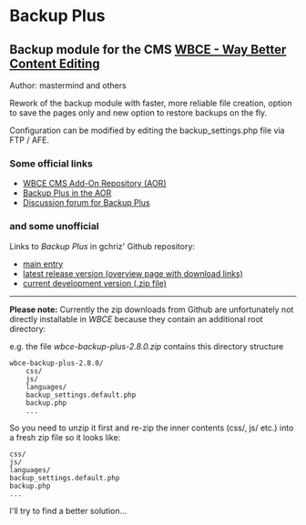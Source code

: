 # Backup Plus

## Backup module for the CMS [WBCE - Way Better Content Editing](https://www.wbce.org)

Author: mastermind and others

Rework of the backup module with faster, more reliable file creation,
option to save the pages only and new option to restore backups on the fly.

Configuration can be modified by editing the backup_settings.php file via FTP / AFE.

### Some official links

* [WBCE CMS Add-On Repository (AOR)](https://addons.wbce.org)
* [Backup Plus in the AOR](https://addons.wbce.org/pages/addons.php?do=item&item=159)
* [Discussion forum for Backup Plus](https://forum.wbce.org/viewtopic.php?id=4374)


### and some unofficial

Links to *Backup Plus* in gchriz' Github repository:

* [main entry](https://github.com/gchriz/wbce-backup-plus)
* [latest release version (overview page with download links)](https://github.com/gchriz/wbce-backup-plus/releases/latest)
* [current development version (.zip file)](https://github.com/gchriz/wbce-backup-plus/archive/refs/heads/main.zip)

---

**Please note:** Currently the zip downloads from Github are unfortunately
not directly installable in *WBCE* because they contain an additional root directory:

e.g. the file *wbce-backup-plus-2.8.0.zip*
contains this directory structure

```text
wbce-backup-plus-2.8.0/
    css/
    js/
    languages/
    backup_settings.default.php
    backup.php
    ...
```

So you need to unzip it first and re-zip the inner contents (css/, js/ etc.)
into a fresh zip file so it looks like:

```text
css/
js/
languages/
backup_settings.default.php
backup.php
...
```

I'll try to find a better solution...

